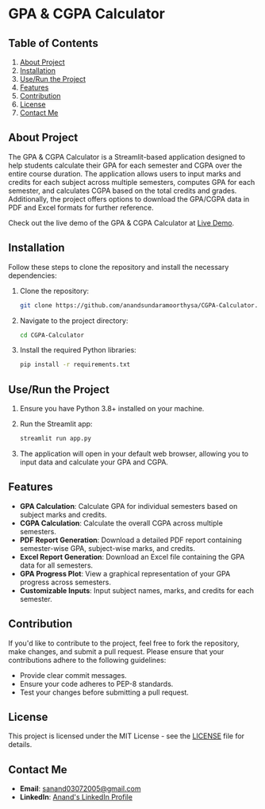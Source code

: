 # GPA & CGPA Calculator

## Table of Contents
1. [About Project](#about-project)
2. [Installation](#installation)
3. [Use/Run the Project](#userun-the-project)
4. [Features](#features)
5. [Contribution](#contribution)
6. [License](#license)
7. [Contact Me](#contact-me)

## About Project
The GPA & CGPA Calculator is a Streamlit-based application designed to help students calculate their GPA for each semester and CGPA over the entire course duration. The application allows users to input marks and credits for each subject across multiple semesters, computes GPA for each semester, and calculates CGPA based on the total credits and grades. Additionally, the project offers options to download the GPA/CGPA data in PDF and Excel formats for further reference.

Check out the live demo of the GPA & CGPA Calculator at [Live Demo](https://sa-cgpa-calculator.streamlit.app/).

## Installation

Follow these steps to clone the repository and install the necessary dependencies:

1. Clone the repository:
   ```bash
   git clone https://github.com/anandsundaramoorthysa/CGPA-Calculator.git
   ```

2. Navigate to the project directory:
   ```bash
   cd CGPA-Calculator
   ```

3. Install the required Python libraries:
   ```bash
   pip install -r requirements.txt
   ```

## Use/Run the Project

1. Ensure you have Python 3.8+ installed on your machine.
2. Run the Streamlit app:
   ```bash
   streamlit run app.py
   ```

3. The application will open in your default web browser, allowing you to input data and calculate your GPA and CGPA.

## Features
- **GPA Calculation**: Calculate GPA for individual semesters based on subject marks and credits.
- **CGPA Calculation**: Calculate the overall CGPA across multiple semesters.
- **PDF Report Generation**: Download a detailed PDF report containing semester-wise GPA, subject-wise marks, and credits.
- **Excel Report Generation**: Download an Excel file containing the GPA data for all semesters.
- **GPA Progress Plot**: View a graphical representation of your GPA progress across semesters.
- **Customizable Inputs**: Input subject names, marks, and credits for each semester.

## Contribution

If you'd like to contribute to the project, feel free to fork the repository, make changes, and submit a pull request. Please ensure that your contributions adhere to the following guidelines:
- Provide clear commit messages.
- Ensure your code adheres to PEP-8 standards.
- Test your changes before submitting a pull request.

## License

This project is licensed under the MIT License - see the [LICENSE](LICENSE) file for details.

## Contact Me
- **Email**: [sanand03072005@gmail.com](mailto:sanand03072005@gmail.com?subject=Inquiry%20About%20GPA%20CGPA%20Calculator%20Project&body=Hi%20Anand,%0A%0AI'm%20interested%20in%20learning%20more%20about%20the%20GPA%20and%20CGPA%20Calculator%20project%20you%20developed.%20I%20have%20some%20questions%20and%20would%20like%20to%20discuss%20potential%20collaborations.%0A%0AThank%20you!%0A%0ABest%20regards,%0A[Your%20Name])
- **LinkedIn**: [Anand's LinkedIn Profile](https://www.linkedin.com/in/anandsundaramoorthysa/)
